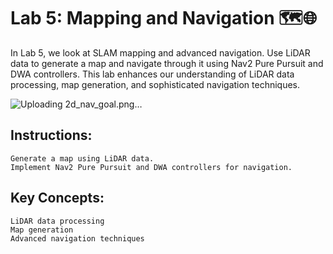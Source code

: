 # Lab 5: Mapping and Navigation 🗺️🌐

In Lab 5, we look at SLAM mapping and advanced navigation. Use LiDAR data to generate a map and navigate through it using Nav2 Pure Pursuit and DWA controllers. This lab enhances our understanding of LiDAR data processing, map generation, and sophisticated navigation techniques.

![Uploading 2d_nav_goal.png…]()


## Instructions:

    Generate a map using LiDAR data.
    Implement Nav2 Pure Pursuit and DWA controllers for navigation.

## Key Concepts:

    LiDAR data processing
    Map generation
    Advanced navigation techniques
